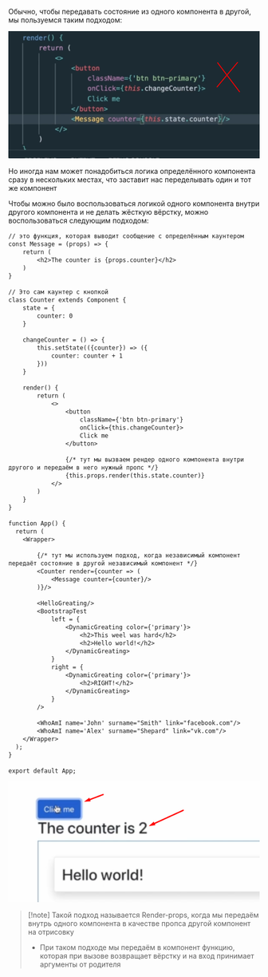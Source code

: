 
Обычно, чтобы передавать состояние из одного компонента в другой, мы пользуемся таким подходом:

![](_png/bf046a6da263cfb6114e57d8011472db.png)

Но иногда нам может понадобиться логика определённого компонента сразу в нескольких местах, что заставит нас переделывать один и тот же компонент

Чтобы можно было воспользоваться логикой одного компонента внутри другого компонента и не делать жёсткую вёрстку, можно воспользоваться следующим подходом:

```JS
// это функция, которая выводит сообщение с определённым каунтером
const Message = (props) => {
    return (
        <h2>The counter is {props.counter}</h2>
    )
}

// Это сам каунтер с кнопкой
class Counter extends Component {
    state = {
        counter: 0
    }

    changeCounter = () => {
        this.setState(({counter}) => ({
            counter: counter + 1
        }))
    }

    render() {
        return (
            <>
                <button
                    className={'btn btn-primary'}
                    onClick={this.changeCounter}>
                    Click me
                </button>
                
                {/* тут мы вызваем рендер одного компонента внутри другого и передаём в него нужный пропс */}
                {this.props.render(this.state.counter)}
            </>
        )
    }
}

function App() {
  return (
    <Wrapper>
    
		{/* тут мы используем подход, когда независимый компонент передаёт состояние в другой независимый компонент */}
        <Counter render={counter => (
            <Message counter={counter}/>
        )}/>

        <HelloGreating/>
        <BootstrapTest
            left = {
                <DynamicGreating color={'primary'}>
                    <h2>This weel was hard</h2>
                    <h2>Hello world!</h2>
                </DynamicGreating>
            }
            right = {
                <DynamicGreating color={'primary'}>
                    <h2>RIGHT!</h2>
                </DynamicGreating>
            }
        />

        <WhoAmI name='John' surname="Smith" link="facebook.com"/>
        <WhoAmI name='Alex' surname="Shepard" link="vk.com"/>
    </Wrapper>
  );
}

export default App;
```



![](_png/2f1bc8cacbddd53ad5dba9dabde196fa.png)


>[!note] Такой подход называется Render-props, когда мы передаём внутрь одного компонента в качестве пропса другой компонент на отрисовку
> - При таком подходе мы передаём в компонент функцию, которая при вызове возвращает вёрстку и на вход принимает аргументы от родителя 